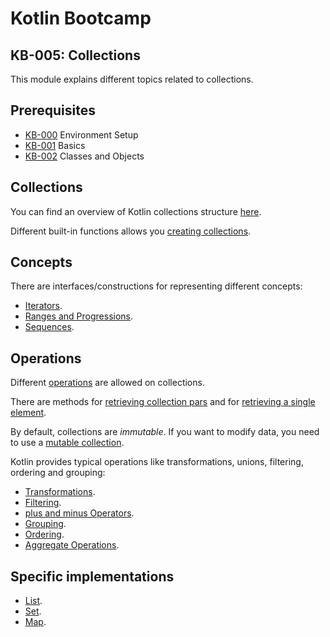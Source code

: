 # Kotlin Bootcamp
## KB-005: Collections
This module explains different topics related to collections.

## Prerequisites
* [KB-000](../KB-000/index.md) Environment Setup
* [KB-001](../KB-001/index.md) Basics
* [KB-002](../KB-002/index.md) Classes and Objects

## Collections
You can find an overview of Kotlin collections structure [here](https://kotlinlang.org/docs/reference/collections-overview.html).

Different built-in functions allows you [creating collections](https://kotlinlang.org/docs/reference/constructing-collections.html).

## Concepts
There are interfaces/constructions for representing different concepts:
* [Iterators](https://kotlinlang.org/docs/reference/iterators.html).
* [Ranges and Progressions](https://kotlinlang.org/docs/reference/ranges.html).
* [Sequences](https://kotlinlang.org/docs/reference/sequences.html).

## Operations
Different [operations](https://kotlinlang.org/docs/reference/collection-operations.html) are allowed on collections.

There are methods for [retrieving collection pars](https://kotlinlang.org/docs/reference/collection-parts.html) and for [retrieving a single element](https://kotlinlang.org/docs/reference/collection-elements.html).

By default, collections are *immutable*. If you want to modify data, you need to use a [mutable collection](https://kotlinlang.org/docs/reference/collection-write.html). 

Kotlin provides typical operations like transformations, unions, filtering, ordering and grouping:
* [Transformations](https://kotlinlang.org/docs/reference/collection-transformations.html).
* [Filtering](https://kotlinlang.org/docs/reference/collection-filtering.html).
* [plus and minus Operators](https://kotlinlang.org/docs/reference/collection-plus-minus.html).
* [Grouping](https://kotlinlang.org/docs/reference/collection-grouping.html).
* [Ordering](https://kotlinlang.org/docs/reference/collection-ordering.html).
* [Aggregate Operations](https://kotlinlang.org/docs/reference/collection-aggregate.html).

## Specific implementations
* [List](https://kotlinlang.org/docs/reference/list-operations.html).
* [Set](https://kotlinlang.org/docs/reference/set-operations.html).
* [Map](https://kotlinlang.org/docs/reference/map-operations.html).
